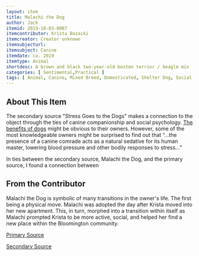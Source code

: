 ```yaml
---
layout: item
title: Malachi the Dog
author: Jack 
itemid: 2019-10-03-0007
itemcontributor: Krista Bozacki
itemcreator: Creator unknown 
itemsubjecturl: 
itemsubject: Canine
itemdate: ca. 2019
itemtype: Animal
shortdesc: A brown and black two-year-old boston terrior / beagle mix
categories: [ Sentimental,Practical ]
tags: [ Animal, Canine, Mixed Breed, Domesticated, Shelter Dog, Social Psychology, Friendship, ]
---
```


## About This Item

The secondary source "Stress Goes to the Dogs" makes a connection to the object through the ties of canine companionship and social psychology. [The benefits of dogs](https://www.huffpost.com/entry/the-10-health-benefits-of-dogs-and-one-health-risk_n_57dad1b8e4b04a1497b2f5a0) might be obvious to their owners. However, some of the most knowledgeable owners might be surprised to find out that “…the presence of a canine comrade acts as a natural sedative for its human master, lowering blood pressure and other bodily responses to stress…”


In ties between the secondary source, Malachi the Dog, and the primary source, I found a connection between 

## From the Contributor

Malachi the Dog is symbolic of many transitions in the owner's life. The first being a physical move. Malachi was adopted the day after Krista moved into her new apartment. This, in turn, morphed into a transition within itself as Malachi prompted Krista to be more active, social, and helped her find a new place within the Bloomington community. 



[Primary Source](https://www.ncbi.nlm.nih.gov/pmc/articles/PMC2251326/)

[Secondary Source](https://www.jstor.org/stable/3976005?Search=yes&resultItemClick=true&searchText=stress&searchText=goes&searchText=to&searchText=the&searchText=dogs&searchUri=%2Faction%2FdoBasicSearch%3FQuery%3Dstress%2Bgoes%2Bto%2Bthe%2Bdogs&ab_segments=0%2Fbasic_SYC-4802%2Ftest1&refreqid=search%3Aba4917c76dfa816ffc4347cb347e9aa1&seq=1#metadata_info_tab_contents)
